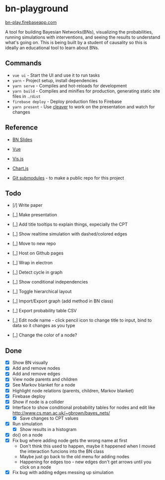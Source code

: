 # bn-playground

[bn-play.firebaseapp.com](https://bn-play.firebaseapp.com/)

A tool for building Bayesian Networks(BNs), visualizing the probabilities, running simulations with interventions, and seeing the results to understand what's going on. This is being built by a student of causality so this is ideally an educational tool to learn about BNs.

## Commands
* `vue ui` - Start the UI and use it to run tasks
* `yarn` - Project setup, install dependencies
* `yarn serve` - Compiles and hot-reloads for development
* `yarn build` - Compiles and minifies for production, generating static site files in `./dist`
* `firebase deploy` - Deploy production files to Firebase
* `yarn present` - Use [cleaver](https://github.com/jdan/cleaver) to work on the presentation and watch for changes

## Reference
* [BN Slides](http://skleinberg.org/teaching/CI18/lecture4.pdf)
* [Vue](https://vuejs.org)
* [Vis.js](http://visjs.org/docs/network/)
* [Chart.js](https://www.chartjs.org/)

* [Git submodules](https://git-scm.com/book/en/v2/Git-Tools-Submodules) - to make a public repo for this project

## Todo
* [/] Write paper
* [_] Make presentation

* [_] Add title tooltips to explain things, expecially the CPT
* [_] Show realtime simulation with dashed/colored edges

* [_] Move to new repo
* [_] Host on Github pages

* [_] Wrap in electron
* [_] Detect cycle in graph
* [_] Show conditional independencies
* [_] Toggle hierarchical layout
* [_] Import/Export graph (add method in BN class)
* [_] Export probability table CSV
* [_] Edit node name - click pencil icon to change title to input, bind to data so it changes as you type
* [_] Change the color of a node?

## Done
* [x] Show BN visually
* [x] Add and remove nodes
* [x] Add and remove edges
* [x] View node parents and children
* [x] See Markov blanket for a node
* [x] Highlight node relations (parents, children, Markov blanket)
* [x] Firebase deploy
* [x] Show if node is a collider
* [x] Interface to show conditional probability tables for nodes and edit like http://www.cs.man.ac.uk/~gbrown/bayes_nets/
    * [x] Save changes to CPT values
* [x] Run simulation
    * [x] Show results in a histogram
* [x] do() on a node
* [x] Fix bug where adding node gets the wrong name at first
    * Don't think this used to happen, maybe it happened when I moved the interaction funcions into the BN class
    * Maybe just go back to the old menu for adding nodes
    * Happening for edges too - new edges don't get arrows until you click on a node
* [x] Fix bug with adding edges messing up simulation